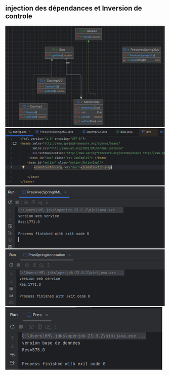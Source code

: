 <h2>injection des dépendances et Inversion de controle</h2>
<img src="captures/1.png">
<img src="captures/2.png">
<img src="captures/3.png">
<img src="captures/4.png">
<img src="captures/5.png">